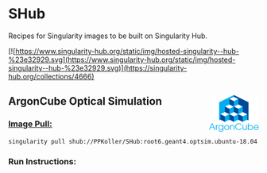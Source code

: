 # SHub
Recipes for Singularity images to be built on Singularity Hub.

[![https://www.singularity-hub.org/static/img/hosted-singularity--hub-%23e32929.svg](https://www.singularity-hub.org/static/img/hosted-singularity--hub-%23e32929.svg)](https://singularity-hub.org/collections/4666)

## ArgonCube Optical Simulation <a href="https://argoncube.org/" target="_blank"><img src="https://github.com/PPKoller/SHub/blob/master/.ArCube_Logo.png" width="100" align="right">
### Image Pull:
```bash
singularity pull shub://PPKoller/SHub:root6.geant4.optsim.ubuntu-18.04
```
### Run Instructions:
